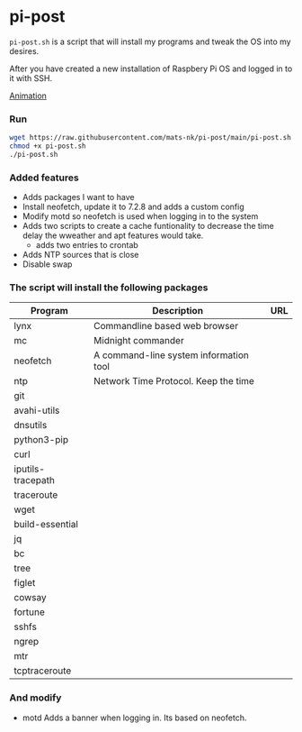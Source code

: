 # pi-post

`pi-post.sh` is a script that will install my programs and tweak the OS into my desires.

After you have created a new installation of Raspbery Pi OS and logged in to it with SSH.

[Animation](images/neofetch.gif)

### Run
```bash
wget https://raw.githubusercontent.com/mats-nk/pi-post/main/pi-post.sh
chmod +x pi-post.sh
./pi-post.sh
```

### Added features
- Adds packages I want to have
- Install neofetch, update it to 7.2.8 and adds a custom config
- Modify motd so neofetch is used when logging in to the system
- Adds two scripts to create a cache funtionality to decrease the time delay the wweather and apt features would take.
  - adds two entries to crontab
- Adds NTP sources that is close
- Disable swap


### The script will install the following packages
| Program           | Description                            | URL |
| ---               | ---                                    | --- |
| lynx              | Commandline based web browser          |     |
| mc                | Midnight commander                     |     |
| neofetch          | A command-line system information tool |     |
| ntp               | Network Time Protocol. Keep the time   |     |
| git               |                                        |     |
| avahi-utils       |                                        |     |
| dnsutils          |                                        |     |
| python3-pip       |                                        |     |
| curl              |                                        |     |
| iputils-tracepath |                                        |     |
| traceroute        |                                        |     |
| wget              |                                        |     |
| build-essential   |                                        |     |
| jq                |                                        |     |
| bc                |                                        |     |
| tree              |                                        |     |
| figlet            |                                        |     |
| cowsay            |                                        |     |
| fortune           |                                        |     |
| sshfs             |                                        |     |
| ngrep             |                                        |     |
| mtr               |                                        |     |
| tcptraceroute     |                                        |     |

### And modify 
- motd 
Adds a banner when logging in. Its based on neofetch.


